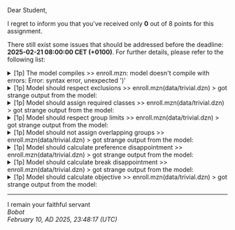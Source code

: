 Dear Student,

I regret to inform you that you've received only **0** out of 8 points for this assignment.

There still exist some issues that should be addressed before the deadline: **2025-02-21 08:00:00 CET (+0100)**. For further details, please refer to the following list:

<details><summary>[1p] The model compiles &gt;&gt; enroll.mzn: model doesn&#x27;t compile with errors: Error: syntax error, unexpected &#x27;)&#x27;</summary></details>
<details><summary>[1p] Model should respect exclusions &gt;&gt; enroll.mzn(data/trivial.dzn) &gt; got strange output from the model:</summary>/tmp/tmp6zz2xu6z/student/enroll.mzn:84.5:<br>&nbsp;&nbsp;&nbsp;&nbsp;)<br>&nbsp;&nbsp;&nbsp;&nbsp;^<br>Error:&nbsp;syntax&nbsp;error,&nbsp;unexpected&nbsp;')'</details>
<details><summary>[1p] Model should assign required classes &gt;&gt; enroll.mzn(data/trivial.dzn) &gt; got strange output from the model:</summary>/tmp/tmp7cs2w4ml/student/enroll.mzn:84.5:<br>&nbsp;&nbsp;&nbsp;&nbsp;)<br>&nbsp;&nbsp;&nbsp;&nbsp;^<br>Error:&nbsp;syntax&nbsp;error,&nbsp;unexpected&nbsp;')'</details>
<details><summary>[1p] Model should respect group limits &gt;&gt; enroll.mzn(data/trivial.dzn) &gt; got strange output from the model:</summary>/tmp/tmp98gw3kin/student/enroll.mzn:84.5:<br>&nbsp;&nbsp;&nbsp;&nbsp;)<br>&nbsp;&nbsp;&nbsp;&nbsp;^<br>Error:&nbsp;syntax&nbsp;error,&nbsp;unexpected&nbsp;')'</details>
<details><summary>[1p] Model should not assign overlapping groups &gt;&gt; enroll.mzn(data/trivial.dzn) &gt; got strange output from the model:</summary>/tmp/tmpk6i55dhk/student/enroll.mzn:84.5:<br>&nbsp;&nbsp;&nbsp;&nbsp;)<br>&nbsp;&nbsp;&nbsp;&nbsp;^<br>Error:&nbsp;syntax&nbsp;error,&nbsp;unexpected&nbsp;')'</details>
<details><summary>[1p] Model should calculate preference disappointment &gt;&gt; enroll.mzn(data/trivial.dzn) &gt; got strange output from the model:</summary>/tmp/tmpibgzuc_p/student/enroll.mzn:84.5:<br>&nbsp;&nbsp;&nbsp;&nbsp;)<br>&nbsp;&nbsp;&nbsp;&nbsp;^<br>Error:&nbsp;syntax&nbsp;error,&nbsp;unexpected&nbsp;')'</details>
<details><summary>[1p] Model should calculate break disappointment &gt;&gt; enroll.mzn(data/trivial.dzn) &gt; got strange output from the model:</summary>/tmp/tmp8tiqhxsy/student/enroll.mzn:84.5:<br>&nbsp;&nbsp;&nbsp;&nbsp;)<br>&nbsp;&nbsp;&nbsp;&nbsp;^<br>Error:&nbsp;syntax&nbsp;error,&nbsp;unexpected&nbsp;')'</details>
<details><summary>[1p] Model should calculate objective &gt;&gt; enroll.mzn(data/trivial.dzn) &gt; got strange output from the model:</summary>/tmp/tmp99e1nplv/student/enroll.mzn:84.5:<br>&nbsp;&nbsp;&nbsp;&nbsp;)<br>&nbsp;&nbsp;&nbsp;&nbsp;^<br>Error:&nbsp;syntax&nbsp;error,&nbsp;unexpected&nbsp;')'</details>

-----------
I remain your faithful servant\
_Bobot_\
_February 10, AD 2025, 23:48:17 (UTC)_